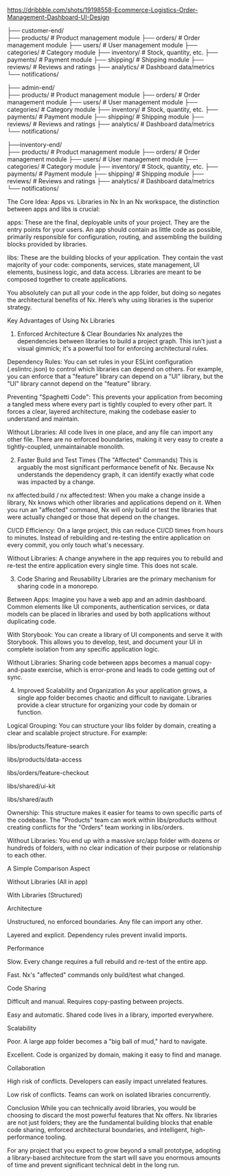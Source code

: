 https://dribbble.com/shots/19198558-Ecommerce-Logistics-Order-Management-Dashboard-UI-Design


├── customer-end/  
  ├── products/               # Product management module
  ├── orders/                 # Order management module
  ├── users/                  # User management module
  ├── categories/             # Category module
  ├── inventory/              # Stock, quantity, etc.
  ├── payments/               # Payment module
  ├── shipping/               # Shipping module
  ├── reviews/                # Reviews and ratings
  ├── analytics/              # Dashboard data/metrics
  └── notifications/   


├── admin-end/  
  ├── products/               # Product management module
  ├── orders/                 # Order management module
  ├── users/                  # User management module
  ├── categories/             # Category module
  ├── inventory/              # Stock, quantity, etc.
  ├── payments/               # Payment module
  ├── shipping/               # Shipping module
  ├── reviews/                # Reviews and ratings
  ├── analytics/              # Dashboard data/metrics
  └── notifications/   

├──inventory-end/  
  ├── products/               # Product management module
  ├── orders/                 # Order management module
  ├── users/                  # User management module
  ├── categories/             # Category module
  ├── inventory/              # Stock, quantity, etc.
  ├── payments/               # Payment module
  ├── shipping/               # Shipping module
  ├── reviews/                # Reviews and ratings
  ├── analytics/              # Dashboard data/metrics
  └── notifications/   




The Core Idea: Apps vs. Libraries in Nx
In an Nx workspace, the distinction between apps and libs is crucial:

apps: These are the final, deployable units of your project. They are the entry points for your users. An app should contain as little code as possible, primarily responsible for configuration, routing, and assembling the building blocks provided by libraries.

libs: These are the building blocks of your application. They contain the vast majority of your code: components, services, state management, UI elements, business logic, and data access. Libraries are meant to be composed together to create applications.

You absolutely can put all your code in the app folder, but doing so negates the architectural benefits of Nx. Here’s why using libraries is the superior strategy.

Key Advantages of Using Nx Libraries
1. Enforced Architecture & Clear Boundaries
Nx analyzes the dependencies between libraries to build a project graph. This isn't just a visual gimmick; it's a powerful tool for enforcing architectural rules.

Dependency Rules: You can set rules in your ESLint configuration (.eslintrc.json) to control which libraries can depend on others. For example, you can enforce that a "feature" library can depend on a "UI" library, but the "UI" library cannot depend on the "feature" library.

Preventing "Spaghetti Code": This prevents your application from becoming a tangled mess where every part is tightly coupled to every other part. It forces a clear, layered architecture, making the codebase easier to understand and maintain.

Without Libraries: All code lives in one place, and any file can import any other file. There are no enforced boundaries, making it very easy to create a tightly-coupled, unmaintainable monolith.

2. Faster Build and Test Times (The "Affected" Commands)
This is arguably the most significant performance benefit of Nx. Because Nx understands the dependency graph, it can identify exactly what code was impacted by a change.

nx affected:build / nx affected:test: When you make a change inside a library, Nx knows which other libraries and applications depend on it. When you run an "affected" command, Nx will only build or test the libraries that were actually changed or those that depend on the changes.

CI/CD Efficiency: On a large project, this can reduce CI/CD times from hours to minutes. Instead of rebuilding and re-testing the entire application on every commit, you only touch what's necessary.

Without Libraries: A change anywhere in the app requires you to rebuild and re-test the entire application every single time. This does not scale.

3. Code Sharing and Reusability
Libraries are the primary mechanism for sharing code in a monorepo.

Between Apps: Imagine you have a web app and an admin dashboard. Common elements like UI components, authentication services, or data models can be placed in libraries and used by both applications without duplicating code.

With Storybook: You can create a library of UI components and serve it with Storybook. This allows you to develop, test, and document your UI in complete isolation from any specific application logic.

Without Libraries: Sharing code between apps becomes a manual copy-and-paste exercise, which is error-prone and leads to code getting out of sync.

4. Improved Scalability and Organization
As your application grows, a single app folder becomes chaotic and difficult to navigate. Libraries provide a clear structure for organizing your code by domain or function.

Logical Grouping: You can structure your libs folder by domain, creating a clear and scalable project structure. For example:

libs/products/feature-search

libs/products/data-access

libs/orders/feature-checkout

libs/shared/ui-kit

libs/shared/auth

Ownership: This structure makes it easier for teams to own specific parts of the codebase. The "Products" team can work within libs/products without creating conflicts for the "Orders" team working in libs/orders.

Without Libraries: You end up with a massive src/app folder with dozens or hundreds of folders, with no clear indication of their purpose or relationship to each other.

A Simple Comparison
Aspect

Without Libraries (All in app)

With Libraries (Structured)

Architecture

Unstructured, no enforced boundaries. Any file can import any other.

Layered and explicit. Dependency rules prevent invalid imports.

Performance

Slow. Every change requires a full rebuild and re-test of the entire app.

Fast. Nx's "affected" commands only build/test what changed.

Code Sharing

Difficult and manual. Requires copy-pasting between projects.

Easy and automatic. Shared code lives in a library, imported everywhere.

Scalability

Poor. A large app folder becomes a "big ball of mud," hard to navigate.

Excellent. Code is organized by domain, making it easy to find and manage.

Collaboration

High risk of conflicts. Developers can easily impact unrelated features.

Low risk of conflicts. Teams can work on isolated libraries concurrently.

Conclusion
While you can technically avoid libraries, you would be choosing to discard the most powerful features that Nx offers. Nx libraries are not just folders; they are the fundamental building blocks that enable code sharing, enforced architectural boundaries, and intelligent, high-performance tooling.

For any project that you expect to grow beyond a small prototype, adopting a library-based architecture from the start will save you enormous amounts of time and prevent significant technical debt in the long run.